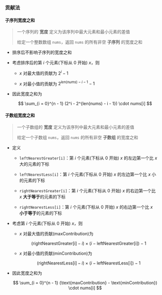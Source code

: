 ### 贡献法

#### 子序列宽度之和

> 一个序列的 **宽度** 定义为该序列中最大元素和最小元素的差值
> 
> 给定一个整数数组 `nums`，返回 `nums` 的所有非空 **子序列** 的宽度之和

- 排序后不影响子序列的宽度之和

- 考虑排序后的第 $i$ 个元素(下标从 $0$ 开始) $x$，则
  
  - $x$ 对最大值的贡献为 $2^i - 1$
  
  - $x$ 对最小值的贡献为 $2^{len(nums) - i - 1} - 1$

- 因此宽度之和为
  
  $$
  \sum_{i = 0}^{n - 1} (2^i - 2^{len(nums) - i - 1}) \cdot nums[i]
  $$

#### 子数组宽度之和

> 一个子数组的 **宽度** 定义为该序列中最大元素和最小元素的差值
> 
> 给定一个子数组 `nums`，返回 `nums` 的所有非空 **子数组** 的宽度之和

- 定义
  
  - `leftNearestGreater[i]`：第 $i$ 个元素(下标从 $0$ 开始) $x$ 的左边第一个比 $x$ 大的元素的下标
  
  - `leftNearestLess[i]`：第 $i$ 个元素(下标从 $0$ 开始) $x$ 的左边第一个比 $x$ 小的元素的下标
  
  - `rightNearestGreater[i]`：第 $i$ 个元素(下标从 $0$ 开始) $x$ 的右边第一个比 $x$ **大于等于**的元素的下标
  
  - `rightNearestLess[i]`：第 $i$ 个元素(下标从 $0$ 开始) $x$ 的右边第一个比 $x$ **小于等于**的元素的下标

- 考虑第 $i$ 个元素(下标从 $0$ 开始) $x$，则
  
  - $x$ 对最大值的贡献($\text{maxContribution}$)为
    
    $$
    (\text{rightNearestGreater[i]} - i) \times (i - \text{leftNearestGreater[i]}) - 1
    $$
  
  - $x$ 对最小值的贡献($\text{minContribution}$)为
    
    $$
    (\text{rightNearestLess[i]} - i) \times (i - \text{leftNearestLess[i]}) - 1
    $$

- 因此宽度之和为
  
  $$
  \sum_{i = 0}^{n - 1} (\text{maxContribution} - \text{minContribution}) \cdot nums[i]
  $$
  
  
